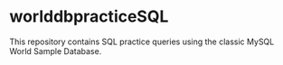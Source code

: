 # worlddbpracticeSQL
This repository contains SQL practice queries using the classic MySQL World Sample Database.
